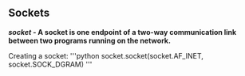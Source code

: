 ## Sockets

**_socket_ - A socket is one endpoint of a two-way communication link between two programs running on the network.**

Creating a socket:
'''python
socket.socket(socket.AF_INET, socket.SOCK_DGRAM)
'''
